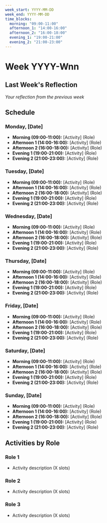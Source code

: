 ```yaml
---
week_start: YYYY-MM-DD
week_end: YYYY-MM-DD
time_blocks:
  morning: "09:00-11:00"
  afternoon_1: "14:00-16:00"
  afternoon_2: "16:00-18:00"
  evening_1: "19:00-21:00"
  evening_2: "21:00-23:00"
---
```


# Week YYYY-Wnn

## Last Week's Reflection

*Your reflection from the previous week*

## Schedule

### Monday, [Date]

- **Morning (09:00-11:00):** [Activity] (Role)
- **Afternoon 1 (14:00-16:00):** [Activity] (Role)
- **Afternoon 2 (16:00-18:00):** [Activity] (Role)
- **Evening 1 (19:00-21:00):** [Activity] (Role)
- **Evening 2 (21:00-23:00):** [Activity] (Role)

### Tuesday, [Date]

- **Morning (09:00-11:00):** [Activity] (Role)
- **Afternoon 1 (14:00-16:00):** [Activity] (Role)
- **Afternoon 2 (16:00-18:00):** [Activity] (Role)
- **Evening 1 (19:00-21:00):** [Activity] (Role)
- **Evening 2 (21:00-23:00):** [Activity] (Role)

### Wednesday, [Date]

- **Morning (09:00-11:00):** [Activity] (Role)
- **Afternoon 1 (14:00-16:00):** [Activity] (Role)
- **Afternoon 2 (16:00-18:00):** [Activity] (Role)
- **Evening 1 (19:00-21:00):** [Activity] (Role)
- **Evening 2 (21:00-23:00):** [Activity] (Role)

### Thursday, [Date]

- **Morning (09:00-11:00):** [Activity] (Role)
- **Afternoon 1 (14:00-16:00):** [Activity] (Role)
- **Afternoon 2 (16:00-18:00):** [Activity] (Role)
- **Evening 1 (19:00-21:00):** [Activity] (Role)
- **Evening 2 (21:00-23:00):** [Activity] (Role)

### Friday, [Date]

- **Morning (09:00-11:00):** [Activity] (Role)
- **Afternoon 1 (14:00-16:00):** [Activity] (Role)
- **Afternoon 2 (16:00-18:00):** [Activity] (Role)
- **Evening 1 (19:00-21:00):** [Activity] (Role)
- **Evening 2 (21:00-23:00):** [Activity] (Role)

### Saturday, [Date]

- **Morning (09:00-11:00):** [Activity] (Role)
- **Afternoon 1 (14:00-16:00):** [Activity] (Role)
- **Afternoon 2 (16:00-18:00):** [Activity] (Role)
- **Evening 1 (19:00-21:00):** [Activity] (Role)
- **Evening 2 (21:00-23:00):** [Activity] (Role)

### Sunday, [Date]

- **Morning (09:00-11:00):** [Activity] (Role)
- **Afternoon 1 (14:00-16:00):** [Activity] (Role)
- **Afternoon 2 (16:00-18:00):** [Activity] (Role)
- **Evening 1 (19:00-21:00):** [Activity] (Role)
- **Evening 2 (21:00-23:00):** [Activity] (Role)

## Activities by Role

### Role 1

- Activity description (X slots)

### Role 2

- Activity description (X slots)

### Role 3

- Activity description (X slots)
